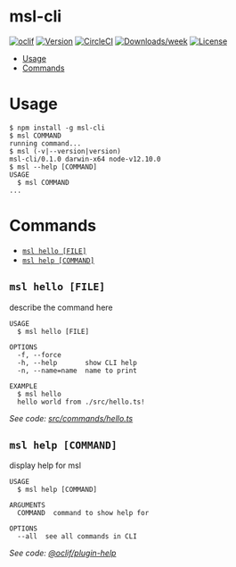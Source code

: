msl-cli
=======



[![oclif](https://img.shields.io/badge/cli-oclif-brightgreen.svg)](https://oclif.io)
[![Version](https://img.shields.io/npm/v/msl-cli.svg)](https://npmjs.org/package/msl-cli)
[![CircleCI](https://circleci.com/gh/sussexstudent/msl-cli/tree/master.svg?style=shield)](https://circleci.com/gh/sussexstudent/msl-cli/tree/master)
[![Downloads/week](https://img.shields.io/npm/dw/msl-cli.svg)](https://npmjs.org/package/msl-cli)
[![License](https://img.shields.io/npm/l/msl-cli.svg)](https://github.com/sussexstudent/msl-cli/blob/master/package.json)

<!-- toc -->
* [Usage](#usage)
* [Commands](#commands)
<!-- tocstop -->
# Usage
<!-- usage -->
```sh-session
$ npm install -g msl-cli
$ msl COMMAND
running command...
$ msl (-v|--version|version)
msl-cli/0.1.0 darwin-x64 node-v12.10.0
$ msl --help [COMMAND]
USAGE
  $ msl COMMAND
...
```
<!-- usagestop -->
# Commands
<!-- commands -->
* [`msl hello [FILE]`](#msl-hello-file)
* [`msl help [COMMAND]`](#msl-help-command)

## `msl hello [FILE]`

describe the command here

```
USAGE
  $ msl hello [FILE]

OPTIONS
  -f, --force
  -h, --help       show CLI help
  -n, --name=name  name to print

EXAMPLE
  $ msl hello
  hello world from ./src/hello.ts!
```

_See code: [src/commands/hello.ts](https://github.com/sussexstudent/msl-cli/blob/v0.1.0/src/commands/hello.ts)_

## `msl help [COMMAND]`

display help for msl

```
USAGE
  $ msl help [COMMAND]

ARGUMENTS
  COMMAND  command to show help for

OPTIONS
  --all  see all commands in CLI
```

_See code: [@oclif/plugin-help](https://github.com/oclif/plugin-help/blob/v2.2.1/src/commands/help.ts)_
<!-- commandsstop -->
